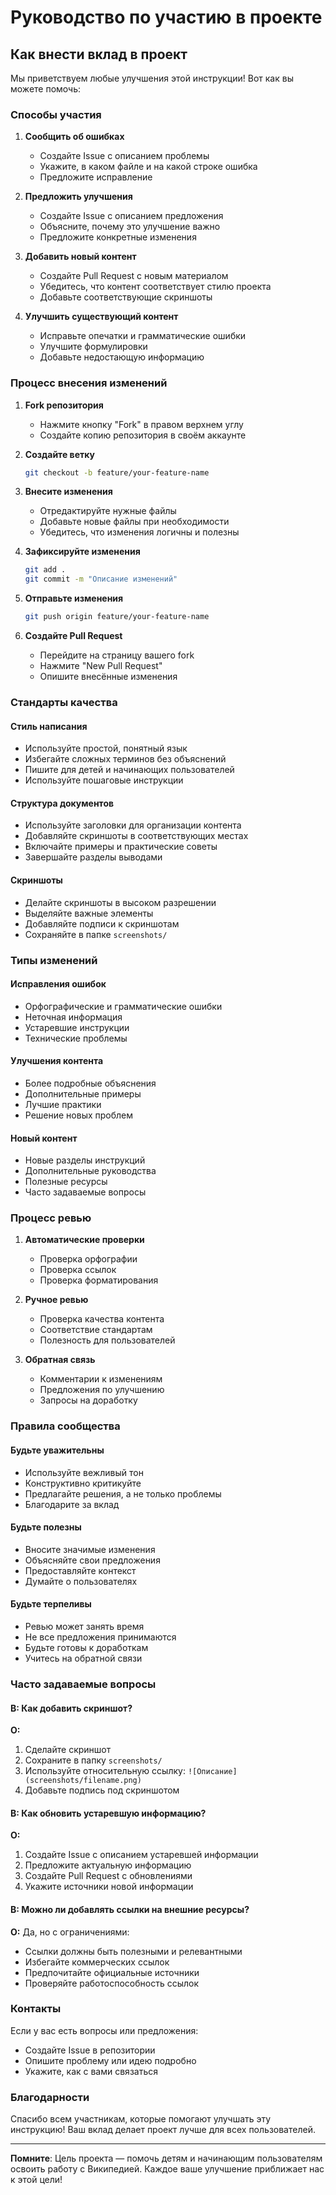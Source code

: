 # Руководство по участию в проекте

## Как внести вклад в проект

Мы приветствуем любые улучшения этой инструкции! Вот как вы можете помочь:

### Способы участия

1. **Сообщить об ошибках**
   - Создайте Issue с описанием проблемы
   - Укажите, в каком файле и на какой строке ошибка
   - Предложите исправление

2. **Предложить улучшения**
   - Создайте Issue с описанием предложения
   - Объясните, почему это улучшение важно
   - Предложите конкретные изменения

3. **Добавить новый контент**
   - Создайте Pull Request с новым материалом
   - Убедитесь, что контент соответствует стилю проекта
   - Добавьте соответствующие скриншоты

4. **Улучшить существующий контент**
   - Исправьте опечатки и грамматические ошибки
   - Улучшите формулировки
   - Добавьте недостающую информацию

### Процесс внесения изменений

1. **Fork репозитория**
   - Нажмите кнопку "Fork" в правом верхнем углу
   - Создайте копию репозитория в своём аккаунте

2. **Создайте ветку**
   ```bash
   git checkout -b feature/your-feature-name
   ```

3. **Внесите изменения**
   - Отредактируйте нужные файлы
   - Добавьте новые файлы при необходимости
   - Убедитесь, что изменения логичны и полезны

4. **Зафиксируйте изменения**
   ```bash
   git add .
   git commit -m "Описание изменений"
   ```

5. **Отправьте изменения**
   ```bash
   git push origin feature/your-feature-name
   ```

6. **Создайте Pull Request**
   - Перейдите на страницу вашего fork
   - Нажмите "New Pull Request"
   - Опишите внесённые изменения

### Стандарты качества

#### Стиль написания
- Используйте простой, понятный язык
- Избегайте сложных терминов без объяснений
- Пишите для детей и начинающих пользователей
- Используйте пошаговые инструкции

#### Структура документов
- Используйте заголовки для организации контента
- Добавляйте скриншоты в соответствующих местах
- Включайте примеры и практические советы
- Завершайте разделы выводами

#### Скриншоты
- Делайте скриншоты в высоком разрешении
- Выделяйте важные элементы
- Добавляйте подписи к скриншотам
- Сохраняйте в папке `screenshots/`

### Типы изменений

#### Исправления ошибок
- Орфографические и грамматические ошибки
- Неточная информация
- Устаревшие инструкции
- Технические проблемы

#### Улучшения контента
- Более подробные объяснения
- Дополнительные примеры
- Лучшие практики
- Решение новых проблем

#### Новый контент
- Новые разделы инструкций
- Дополнительные руководства
- Полезные ресурсы
- Часто задаваемые вопросы

### Процесс ревью

1. **Автоматические проверки**
   - Проверка орфографии
   - Проверка ссылок
   - Проверка форматирования

2. **Ручное ревью**
   - Проверка качества контента
   - Соответствие стандартам
   - Полезность для пользователей

3. **Обратная связь**
   - Комментарии к изменениям
   - Предложения по улучшению
   - Запросы на доработку

### Правила сообщества

#### Будьте уважительны
- Используйте вежливый тон
- Конструктивно критикуйте
- Предлагайте решения, а не только проблемы
- Благодарите за вклад

#### Будьте полезны
- Вносите значимые изменения
- Объясняйте свои предложения
- Предоставляйте контекст
- Думайте о пользователях

#### Будьте терпеливы
- Ревью может занять время
- Не все предложения принимаются
- Будьте готовы к доработкам
- Учитесь на обратной связи

### Часто задаваемые вопросы

#### В: Как добавить скриншот?
**О:** 
1. Сделайте скриншот
2. Сохраните в папку `screenshots/`
3. Используйте относительную ссылку: `![Описание](screenshots/filename.png)`
4. Добавьте подпись под скриншотом

#### В: Как обновить устаревшую информацию?
**О:**
1. Создайте Issue с описанием устаревшей информации
2. Предложите актуальную информацию
3. Создайте Pull Request с обновлениями
4. Укажите источники новой информации

#### В: Можно ли добавлять ссылки на внешние ресурсы?
**О:** Да, но с ограничениями:
- Ссылки должны быть полезными и релевантными
- Избегайте коммерческих ссылок
- Предпочитайте официальные источники
- Проверяйте работоспособность ссылок

### Контакты

Если у вас есть вопросы или предложения:
- Создайте Issue в репозитории
- Опишите проблему или идею подробно
- Укажите, как с вами связаться

### Благодарности

Спасибо всем участникам, которые помогают улучшать эту инструкцию! Ваш вклад делает проект лучше для всех пользователей.

---

**Помните**: Цель проекта — помочь детям и начинающим пользователям освоить работу с Википедией. Каждое ваше улучшение приближает нас к этой цели!
